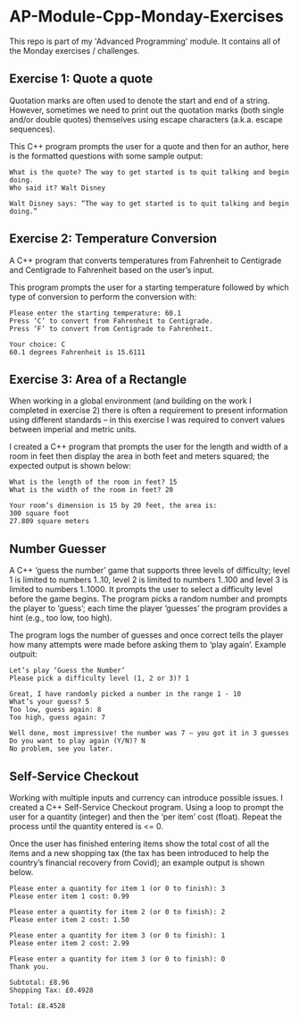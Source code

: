 # AP-Module-Cpp-Monday-Exercises
This repo is part of my 'Advanced Programming' module. It contains all of the Monday exercises / challenges.
## Exercise 1: Quote a quote
Quotation marks are often used to denote the start and end of a string. However, sometimes we need to print out the quotation marks (both single and/or double quotes) themselves using escape characters (a.k.a. escape sequences).

This C++ program prompts the user for a quote and then for an author, here is the formatted questions with some sample output:
```
What is the quote? The way to get started is to quit talking and begin doing.
Who said it? Walt Disney

Walt Disney says: “The way to get started is to quit talking and begin doing.”
```

## Exercise 2: Temperature Conversion
A C++ program that converts temperatures from Fahrenheit to Centigrade and Centigrade to Fahrenheit based on the user’s input.

This program prompts the user for a starting temperature followed by which type of conversion to perform the conversion with:
```
Please enter the starting temperature: 60.1
Press ‘C’ to convert from Fahrenheit to Centigrade.
Press ‘F’ to convert from Centigrade to Fahrenheit.

Your choice: C
60.1 degrees Fahrenheit is 15.6111
```


## Exercise 3: Area of a Rectangle
When working in a global environment (and building on the work I completed in exercise 2) there is often a requirement to present information using different standards – in this exercise I was required to convert values between imperial and metric units.

I created a C++ program that prompts the user for the length and width of a room in feet then display the area in both feet and meters squared; the expected output is shown below:
```
What is the length of the room in feet? 15
What is the width of the room in feet? 20

Your room’s dimension is 15 by 20 feet, the area is:
300 square foot
27.809 square meters
```




## Number Guesser
A C++ ‘guess the number’ game that supports three levels of difficulty; level 1 is limited to numbers 1..10, level 2 is limited to numbers 1..100 and level 3 is limited to numbers 1..1000. It prompts the user to select a difficulty level before the game begins. The program picks a random number and prompts the player to ‘guess’; each time the player ‘guesses’ the program provides a hint (e.g., too low, too high).

The program logs the number of guesses and once correct tells the player how many attempts were made before asking them to ‘play again’. Example outpuit:
```
Let’s play ‘Guess the Number’
Please pick a difficulty level (1, 2 or 3)? 1

Great, I have randomly picked a number in the range 1 - 10
What’s your guess? 5
Too low, guess again: 8
Too high, guess again: 7

Well done, most impressive! the number was 7 – you got it in 3 guesses
Do you want to play again (Y/N)? N
No problem, see you later.
```

## Self-Service Checkout
Working with multiple inputs and currency can introduce possible issues. I created a C++ Self-Service Checkout program. Using a loop to prompt the user for a quantity (integer) and then the ‘per item’ cost (float). Repeat the process until the quantity entered is <= 0.

Once the user has finished entering items show the total cost of all the items and a new shopping tax (the tax has been introduced to help the country’s financial recovery from Covid); an example output is shown below.
```
Please enter a quantity for item 1 (or 0 to finish): 3
Please enter item 1 cost: 0.99

Please enter a quantity for item 2 (or 0 to finish): 2
Please enter item 2 cost: 1.50

Please enter a quantity for item 3 (or 0 to finish): 1
Please enter item 2 cost: 2.99

Please enter a quantity for item 3 (or 0 to finish): 0
Thank you.

Subtotal: £8.96
Shopping Tax: £0.4928

Total: £8.4528
```

